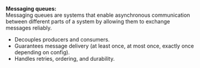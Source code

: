 **Messaging queues:**   
Messaging queues are systems that enable asynchronous communication between different parts of a system by allowing them to exchange messages reliably.

- Decouples producers and consumers.  
- Guarantees message delivery (at least once, at most once, exactly once depending on config). 
- Handles retries, ordering, and durability.

